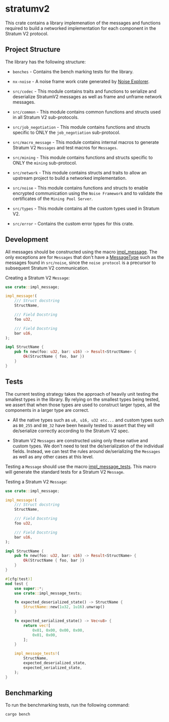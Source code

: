 # stratumv2

This crate contains a library implemenation of the messages and functions
required to build a networked implementation for each component in the Stratum V2
protocol.

## Project Structure


The library has the following structure:

- `benches` - Contains the bench marking tests for the library.

- `nx-noise` - A noise frame work crate generated by [Noise Explorer](https://noiseexplorer.com/).

- `src/codec` - This module contains traits and functions to serialize and deserialize StratumV2 messages as well as frame and unframe network messages.

- `src/common` - This module contains common functions and structs used in all
Stratum V2 sub-protocols.

- `src/job_negotiation` - This module contains functions and structs specific to
ONLY the `job_negotiation` sub-protocol.

- `src/macro_message` - This module contains internal macros to generate
Stratum V2 `Messages` and test macros for `Messages`.

- `src/mining` - This module contains functions and structs specific to
ONLY the `mining` sub-protocol.

- `src/network` - This module contains structs and traits to allow an upstream
project to build a networked implementation.

- `src/noise` - This module contains functions and structs to enable encrypted
communication using the `Noise Framework` and to validate the certificates of the
`Mining Pool Server`.

- `src/types` - This module contains all the custom types used in Stratum V2.

- `src/error` - Contains the custom error types for this crate.

## Development

All messages should be constructed using the macro [impl_message](./src/macro_message/message.rs).
The only exceptions are for `Messages` that don't have a [MessageType](./src/types/message_type.rs) such as the messages
found in `src/noise`, since the `noise protocol` is a precursor to subsequent Stratum V2 communication.

Creating a Stratum V2 `Message`:

```rust
use crate::impl_message;

impl_message!(
    /// Struct docstring
    StructName,

    /// Field Docstring
    foo u32,

    /// Field Docstring
    bar u16,
);

impl StructName {
    pub fn new(foo: u32, bar: u16) -> Result<StructName> {
        Ok(StructName { foo, bar })
    }
}
```

## Tests

The current testing strategy takes the approach of heavily unit testing the
smallest types in the library. By relying on the smallest types being tested,
we assert that when those types are used to construct larger types, all the
components in a larger type are correct.

- All the native types such as `u8, u16, u32 etc...` and custom types such as
`B0_255` and `B0_32` have been heavily tested to assert that they will
de/serialize correctly according to the Stratum V2 spec.

- Stratum V2 `Messages` are constructed using only these native and custom types.
We don't need to test the de/serialization of the individual fields. Instead,
we can test the rules around de/serializing the `Messages` as well as any other
cases at this level.

Testing a `Message` should use the macro [impl_message_tests](./src/macro_message/message.rs).
This macro will generate the standard tests for a Stratum V2 `Message`.

Testing a Stratum V2 `Message`:

```rust
use crate::impl_message;

impl_message!(
    /// Struct docstring
    StructName,

    /// Field Docstring
    foo u32,

    /// Field Docstring
    bar u16,
);

impl StructName {
    pub fn new(foo: u32, bar: u16) -> Result<StructName> {
        Ok(StructName { foo, bar })
    }
}

#[cfg(test)]
mod test {
    use super::*;
    use crate::impl_message_tests;

    fn expected_deserialized_state() -> StructName {
        StructName::new(1u32, 1u16).unwrap()
    }

    fn expected_serialized_state() -> Vec<u8> {
        return vec![
            0x01, 0x00, 0x00, 0x00,
            0x01, 0x00,
        ];
    }

    impl_message_tests!(
        StructName,
        expected_deserialized_state,
        expected_serialized_state,
    );
}

```

## Benchmarking

To run the benchmarking tests, run the following command:

```
cargo bench
```

